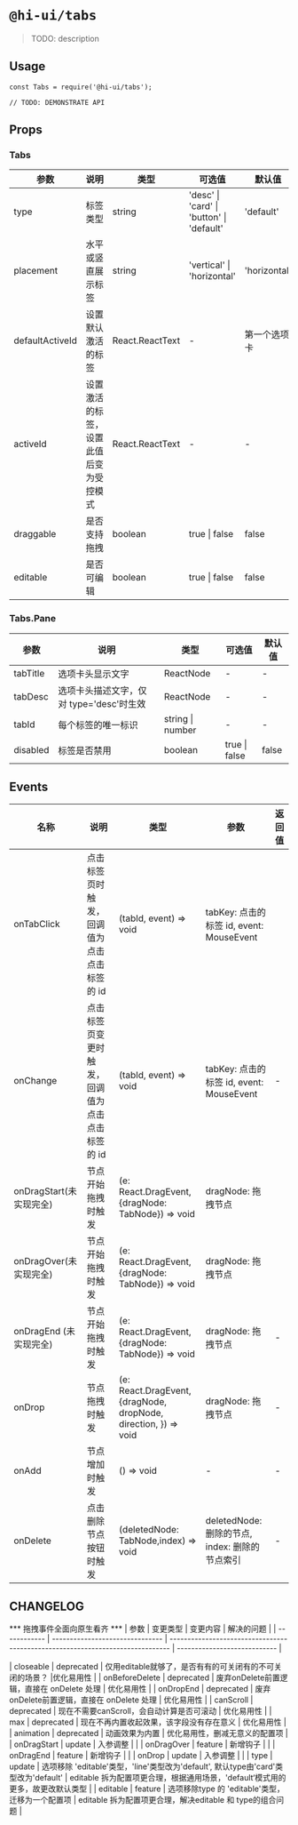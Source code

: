 # `@hi-ui/tabs`

> TODO: description

## Usage

```
const Tabs = require('@hi-ui/tabs');

// TODO: DEMONSTRATE API
```

## Props

### Tabs

| 参数            | 说明                                                                                        | 类型             | 可选值                                               | 默认值       |
| --------------- | ------------------------------------------------------------------------------------------- | ---------------- | ---------------------------------------------------- | ------------ |
| type            | 标签类型                      | string           | 'desc' \| 'card' \| 'button' \|  'default' | 'default'       |
| placement       | 水平或竖直展示标签                               | string           | 'vertical' \| 'horizontal'                           | 'horizontal' |
| defaultActiveId | 设置默认激活的标签                   | React.ReactText | -                                                    | 第一个选项卡 |
| activeId        | 设置激活的标签，设置此值后变为受控模式             | React.ReactText | -                                                    | -            |
| draggable       | 是否支持拖拽         | boolean          | true \| false                                        | false        |
| editable       | 是否可编辑         | boolean          | true \| false                                        | false        |

### Tabs.Pane

| 参数      | 说明                                         | 类型                | 可选值        | 默认值 |
| --------- | -------------------------------------------- | ------------------- | ------------- | ------ |
| tabTitle  | 选项卡头显示文字                             |  ReactNode | -             | -      |
| tabDesc   | 选项卡头描述文字，仅对 type='desc'时生效     |  ReactNode | -             | -      |
| tabId     | 每个标签的唯一标识                           | string \| number    | -             | -      |
| disabled  | 标签是否禁用                                 | boolean             | true \| false | false  |

## Events

| 名称           | 说明                                                        | 类型                                 | 参数                                                | 返回值                         |
| -------------- | ----------------------------------------------------------- | ------------------------------------ | --------------------------------------------------- | ------------------------------ |
| onTabClick     | 点击标签页时触发，回调值为点击点击标签的 id                | (tabId, event) => void              | tabKey: 点击的标签 id, event: MouseEvent      |
| onChange     | 点击标签页变更时触发，回调值为点击点击标签的 id                | (tabId, event) => void              | tabKey: 点击的标签 id, event: MouseEvent      | -                              |
| onDragStart(未实现完全)    | 节点开始拖拽时触发                                          | (e: React.DragEvent,{dragNode: TabNode}) => void          | dragNode: 拖拽节点                                  |
| onDragOver(未实现完全)    | 节点开始拖拽时触发                                          | (e: React.DragEvent,{dragNode: TabNode}) => void          | dragNode: 拖拽节点                                  |
| onDragEnd (未实现完全) | 节点开始拖拽时触发                                          | (e: React.DragEvent,{dragNode: TabNode}) => void          | dragNode: 拖拽节点                                  | -                              |-                              |
| onDrop         | 节点拖拽时触发                                              | (e: React.DragEvent,{dragNode, dropNode, direction, }) => void          | dragNode: 拖拽节点                                  | -                              |
| onAdd          | 节点增加时触发                                              | () => void                           | -                                                   | -                              |
| onDelete       | 点击删除节点按钮时触发                                            | (deletedNode: TabNode,index) => void | deletedNode: 删除的节点, index: 删除的节点索引 | -                              |

## CHANGELOG
*** 拖拽事件全面向原生看齐 ***
| 参数         | 变更类型                        | 变更内容                                                                       | 解决的问题                   |
| ------------ | ------------------------------- | ------------------------------------------------------------------------------ | ---------------------------- |

|  closeable   | deprecated                          | 仅用editable就够了，是否有有的可关闭有的不可关闭的场景？           |优化易用性           |
|  onBeforeDelete   | deprecated                          | 废弃onDelete前置逻辑，直接在 onDelete 处理 | 优化易用性           |
|  onDropEnd   | deprecated                          | 废弃onDelete前置逻辑，直接在 onDelete 处理 | 优化易用性           |
|  canScroll   | deprecated                          | 现在不需要canScroll，会自动计算是否可滚动 | 优化易用性           |
|  max  | deprecated                          | 现在不再内置收起效果，该字段没有存在意义 | 优化易用性           |
|  animation  | deprecated                          | 动画效果为内置 | 优化易用性，删减无意义的配置项           |
| onDragStart        | update                          |   入参调整       |            |
| onDragOver        | feature                          |   新增钩子       |            |
| onDragEnd        | feature                          |   新增钩子       |            |
| onDrop        | update                         |   入参调整       |            |
| type        | update                          | 选项移除 'editable'类型，'line'类型改为'default', 默认type由'card'类型改为'default' | editable 拆为配置项更合理，根据通用场景，'default‘模式用的更多，故更改默认类型          |
| editable        | feature                          | 选项移除type 的 'editable'类型，迁移为一个配置项 | editable 拆为配置项更合理，解决editable 和 type的组合问题         |

